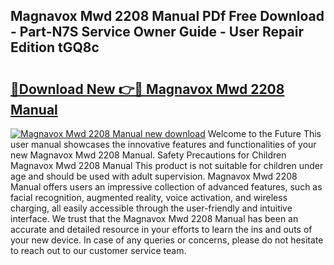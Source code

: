 ## Magnavox Mwd 2208 Manual PDf Free Download - Part-N7S Service Owner Guide - User Repair Edition tGQ8c

# <h2><a href="http://bc19612.oget.top/?id=Magnavox+Mwd+2208+Manual">🔗Download New 👉🔴 Magnavox Mwd 2208 Manual</a></h2>

[![Magnavox Mwd 2208 Manual new download](https://i.imgur.com/5g1atiW.png)](http://bc19612.oget.top/?id=Magnavox+Mwd+2208+Manual)
Welcome to the Future This user manual showcases the innovative features and functionalities of your new Magnavox Mwd 2208 Manual. Safety Precautions for Children Magnavox Mwd 2208 Manual This product is not suitable for children under age and should be used with adult supervision. Magnavox Mwd 2208 Manual offers users an impressive collection of advanced features, such as facial recognition, augmented reality, voice activation, and wireless charging, all easily accessible through the user-friendly and intuitive interface. We trust that the Magnavox Mwd 2208 Manual has been an accurate and detailed resource in your efforts to learn the ins and outs of your new device. In case of any queries or concerns, please do not hesitate to reach out to our customer service team.
